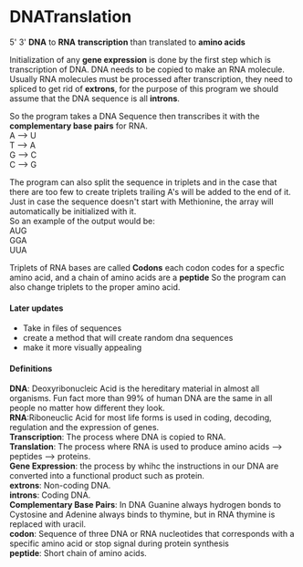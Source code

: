 # DNATranslation
5' 3' **DNA** to **RNA** **transcription** than translated to **amino acids**  
  
Initialization of any **gene expression** is done by the first step which is transcription of DNA. DNA needs to be copied to make an RNA molecule. Usually RNA molecules must be processed after transcription, they need to spliced to get rid of **extrons**, for the purpose of this program we should assume that the DNA sequence is all **introns**. 
  
So the program takes a DNA Sequence then transcribes it with the **complementary base pairs** for RNA.  
A --> U  
T --> A  
G --> C  
C --> G  
  
The program can also split the sequence in triplets and in the case that there are too few to create triplets trailing A's will be added to the end of it.
Just in case the sequence doesn't start with Methionine, the array will automatically be initialized with it.  
So an example of the output would be:  
AUG  
GGA  
UUA 
  
Triplets of RNA bases are called **Codons** each codon codes for a specfic amino acid, and a chain of amino acids are a **peptide**
So the program can also change triplets to the proper amino acid.

#### Later updates
  
- Take in files of sequences
- create a method that will create random dna sequences
- make it more visually appealing

#### Definitions
  
**DNA**: Deoxyribonucleic Acid is the hereditary material in almost all organisms. Fun fact more than 99% of human DNA are the same in all people no matter how different they look.  
**RNA**:Riboneuclic Acid for most life forms is used in coding, decoding, regulation and the expression of genes.  
**Transcription**: The process where DNA is copied to RNA.  
**Translation**: The process where RNA is used to produce amino acids --> peptides --> proteins.  
**Gene Expression**: the process by whihc the instructions in our DNA are converted into a functional product such as protein.  
**extrons**: Non-coding DNA.  
**introns**: Coding DNA.  
**Complementary Base Pairs**: In DNA Guanine always hydrogen bonds to Cystosine and Adenine always binds to thymine, but in RNA thymine is replaced with uracil.  
**codon**: Sequence of three DNA or RNA nucleotides that corresponds with a specific amino acid or stop signal during protein synthesis  
**peptide**: Short chain of amino acids.
